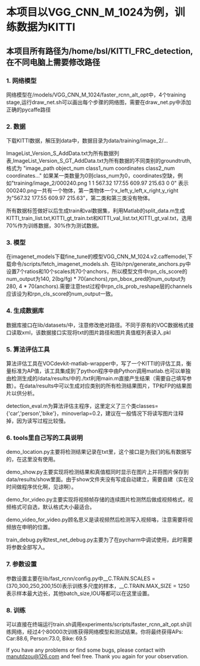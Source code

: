 # 本项目以VGG_CNN_M_1024为例，训练数据为KITTI

## 本项目所有路径为/home/bsl/KITTI_FRC_detection,在不同电脑上需要修改路径

### 1. 网络模型

网络模型在/models/VGG_CNN_M_1024/faster_rcnn_alt_opt中，4个training stage,运行draw_net.sh可以画出每个步骤的网络图，需要在draw_net.py中添加正确的pycaffe路径

### 2. 数据

下载KITTI数据，解压到data中，数据目录为data/training/image_2/...

ImageList_Version_S_AddData.txt为所有数据列表,ImageList_Version_S_GT_AddData.txt为所有数据的不同类别的groundtruth,格式为 "image_path object_num class1_num coordinates class2_num coordinates..." 如果某一类数量为0则class_num为0，coordinates空缺，例如"training/image_2/000240.png 1 1 567.32 177.55 609.97 215.63 0 0" 表示000240.png一共有一个物体，第一类物体一个x_left,y_left,x_right,y_right为"567.32 177.55 609.97 215.63"，第二类和第三类没有物体。

所有数据标签做好以后生成train和val数据集，利用Matlab的split_data.m生成KITTI_train_list.txt,KITTI_gt_train.txt和KITTI_val_list.txt,KITTI_gt_val.txt，选用70%作为训练数据，30%作为测试数据。

### 3. 模型

在imagenet_models下载fine_tune的模型VGG_CNN_M_1024.v2.caffemodel,下载命令/scripts/fetch_imagenet_models.sh. 在lib/rpn/generate_anchors.py中设置7个ratios和10个scales共70个anchors，所以模型文件中rpn_cls_score的num_output为140, 2(bg/fg) * 70(anchors),rpn_bbox_pred的num_output为280, 4 * 70(anchors).需要注意test过程中rpn_cls_prob_reshape层的channels应该设为和rpn_cls_score的num_output一致。

### 4. 生成数据库

数据库接口在lib/datasets/中，注意修改绝对路径。不同于原有的VOC数据格式接口读取xml，该数据接口实现将txt的图片路径和图片真值框列表读入.pkl

### 5. 算法评估工具

算法评估工具在VOCdevkit-matlab-wrapper中，写了一个KITTI的评估工具，衡量标准为AP值，该工具集成到了python程序中由Python调用matlab.也可以单独由检测生成的/data/results/中的./txt利用main.m直接产生结果（需要自己填写参数）。在data/results中可以生成对应类别的所有检测结果图片，TP和FP的结果图片以供分析。

detection_eval.m为算法评估主程序，这里定义了三个类classes={'car','person','bike'}，minoverlap=0.2，建议在一般情况下将读写图片注释掉，因为读写过程比较慢。

### 6. tools里自己写的工具说明

demo_location.py主要将检测结果记录在txt里，这个接口是为我们的私有数据写的，在这里没有使用。

demo_show.py主要实现将检测结果和真值框同时显示在图片上并将图片保存到data/results/show里面。由于show文件夹没有写成自动建立，需要自建（实在没时间做程序优化啊，见谅啊）。

demo_for_video.py主要实现将视频帧存储的连续图片检测然后做成视频格式，视频格式可自选，默认格式大小最适合。

demo_video_for_video.py顾名思义是读视频然后检测写入视频咯，注意需要将视频放在申明的位置。

train_debug.py和test_net_debug.py主要为了在pycharm中调试使用，此时需要将参数全部写入。

### 7. 参数设置

参数设置主要在lib/fast_rcnn/config.py中__C.TRAIN.SCALES = (370,300,250,200,150)表示训练多尺度的样本，__C.TRAIN.MAX_SIZE = 1250表示样本最大边长，其他batch_size,IOU等都可以在这里设置。

### 8. 训练

可以直接在终端运行train.sh调用experiments/scripts/faster_rcnn_alt_opt.sh训练网络，经过4个80000次训练获得网络模型和测试结果。你将最终获得APs: Car:88.6, Person:73.0, Bike: 69.5

If you have any problems or find some bugs, please contact with manutdzou@126.com and feel free. Thank you again for your observation.
